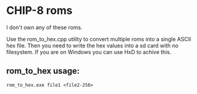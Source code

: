 # CHIP-8 roms

I don't own any of these roms.

Use the rom_to_hex.cpp utility to convert multiple roms into a single ASCII hex file. Then you need to write the hex values into a sd card with no filesystem.
If you are on Windows you can use HxD to achive this.

## rom_to_hex usage:

`rom_to_hex.exe file1 <file2-256> `
